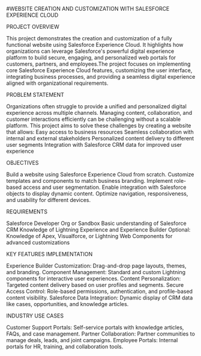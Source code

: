 
#WEBSITE CREATION AND CUSTOMIZATION WITH SALESFORCE EXPERIENCE CLOUD

PROJECT OVERVIEW

This project demonstrates the creation and customization of a fully functional website using Salesforce Experience Cloud. It highlights how organizations can leverage Salesforce's powerful digital experience platform to build secure, engaging, and personalized web portals for customers, partners, and employees.The project focuses on implementing core Salesforce Experience Cloud features, customizing the user interface, integrating business processes, and providing a seamless digital experience aligned with organizational requirements.

PROBLEM STATEMENT


Organizations often struggle to provide a unified and personalized digital experience across multiple channels. Managing content, collaboration, and customer interactions efficiently can be challenging without a scalable platform.
This project aims to solve these challenges by creating a website that allows:
Easy access to business resources
Seamless collaboration with internal and external stakeholders
Personalized content delivery to different user segments
Integration with Salesforce CRM data for improved user experience

OBJECTIVES

Build a website using Salesforce Experience Cloud from scratch.
Customize templates and components to match business branding.
Implement role-based access and user segmentation.
Enable integration with Salesforce objects to display dynamic content.
Optimize navigation, responsiveness, and usability for different devices.

REQUIREMENTS

Salesforce Developer Org or Sandbox
Basic understanding of Salesforce CRM
Knowledge of Lightning Experience and Experience Builder
Optional: Knowledge of Apex, Visualforce, or Lightning Web Components for advanced customizations

KEY FEATURES IMPLEMENTATION

Experience Builder Customization: Drag-and-drop page layouts, themes, and branding.
Component Management: Standard and custom Lightning components for interactive user experiences.
Content Personalization: Targeted content delivery based on user profiles and segments.
Secure Access Control: Role-based permissions, authentication, and profile-based content visibility.
Salesforce Data Integration: Dynamic display of CRM data like cases, opportunities, and knowledge articles.

INDUSTRY USE CASES

Customer Support Portals: Self-service portals with knowledge articles, FAQs, and case management.
Partner Collaboration: Partner communities to manage deals, leads, and joint campaigns.
Employee Portals: Internal portals for HR, training, and collaboration tools.


